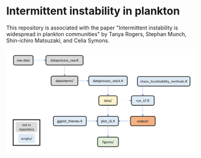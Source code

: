 # Intermittent instability in plankton

This repository is associated with the paper "Intermittent instability is widespread in plankton communities" by Tanya Rogers, Stephan Munch, Shin-ichiro Matsuzaki, and Celia Symons.

![flowchart](flowchart.png)
